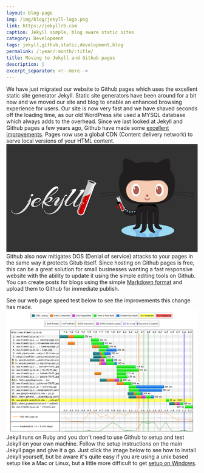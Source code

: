 ```yaml
---
layout: blog-page
img: /img/blog/jekyll-logo.png
link: https://jekyllrb.com
caption: Jekyll simple, blog aware static sites 
category: Development
tags: jekyll,github,static,development,blog
permalink: /:year/:month/:title/
title: Moving to Jekyll and Github pages
description: |
excerpt_separator: <!--more-->
---
```


We have just migrated our website to Github pages which uses the excellent static site generator Jekyll.<!--more--> Static site generators have been around for a bit now and we moved our site and blog to enable an enhanced browsing experience for users. Our site is now very fast and we have shaved seconds off the loading time, as our old WordPress site used a MYSQL database which always adds to the overhead. Since we last looked at Jekyll and Github pages a few years ago, Github have made some [excellent improvements](https://github.com/blog/1715-faster-more-awesome-github-pages). Pages now use a global CDN (Content delivery network) to serve local versions of your HTML content.<a href="https://pages.github.com/"><img class="img-responsive center-block" target="_blank" src="/img/blog/jekyll.jpg" alt="Jekyll and Github"></a>
Github also now mitigates DOS (Denial of service) attacks to your pages in the same way it protects Gitub itself. Since hosting on Github pages is free, this can be a great solution for small businesses wanting a fast responsive website with the ability to update it using the simple editing tools on Github. You can create posts for blogs using the simple [Markdown format](https://daringfireball.net/projects/markdown/) and upload them to Github for immediate publish.

See our web page speed test below to see the improvements this change has made.
<a href="http://www.webpagetest.org/"><img class="img-responsive center-block" target="_blank" src="/img/blog/webpagetest.png" alt="Web page speed test"></a>
Jekyll runs on Ruby and you don't need to use Github to setup and test Jekyll on your own machine. Follow the setup instructions on the main Jekyll page and give it a go. Just click the image below to see how to install Jekyll yourself, but be aware it's quite easy if you are using a unix based setup like a Mac or Linux, but a little more difficult to get [setup on Windows](https://jekyllrb.com/docs/windows/).

